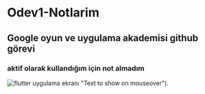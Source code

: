 # Odev1-Notlarim
## Google oyun ve uygulama akademisi github görevi
### **aktif olarak kullandığım için not almadım**


![flutter uygulama ekranı](https://imgyukle.com/f/2023/02/20/QuSexv.png) "Text to show on mouseover").

